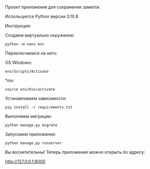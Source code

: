 Проект приложения для сохранения заметок

Используется Python версии 3.10.8

Инструкция:

Создаем виртуально окружение:

    python -m venv env

Переключаемся на него:

OS Windows:

    env/Scripts/Activate

*nix:

    source env/bin/activate

Устанавливаем зависимости:

    pip install -r requirements.txt

Выполняем миграции:

    python manage.py migrate

Запускаем приложение:

    python manage.py runserver

Вы восхитительны! Теперь приложение можно открыть по адресу:

http://127.0.0.1:8000
